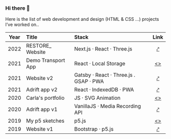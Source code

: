 ### Hi there 👋

Here is the list of web development and design (HTML & CSS ...) projects I’ve worked on..

| Year | Title | Stack | Link |
|:----:|:----- |:---------- |:----:|
| 2022 | RESTORE_ Website | Next.js · React · Three.js | [⤤](https://restore-bremen.space/) |
| 2021 | Demo Transport App | React · Local Storage | [<>](https://github.com/farzadgo/transport-app) |
| 2021 | Website v2 | Gatsby · React · Three.js . GSAP · PWA | [⤤](https://fagosemi.xyz/) |
| 2021 | Adrift app v2 | React · IndexedDB · PWA | [⤤](https://adrift.city/) |
| 2020 | Carla's portfolio | JS · SVG Animation | [<>](https://github.com/farzadgo/carla-anacker) |
| 2020 | Adrift app v1 | VanillaJS · Media Recording API | [⤤](https://farzadgo.github.io/adrift-js) |
| 2019 | My p5 sketches | p5.js | [<>](https://github.com/farzadgo/p5js-works) |
| 2019 | Website v1 | Bootstrap · p5.js | [⤤](https://farzadgo.github.io/v1) |


<!--
**farzadgo/farzadgo** is a ✨ _special_ ✨ repository because its `README.md` (this file) appears on your GitHub profile.

Here are some ideas to get you started:

- 🔭 I’m currently working on ...
- 🌱 I’m currently learning ...
- 👯 I’m looking to collaborate on ...
- 🤔 I’m looking for help with ...
- 💬 Ask me about ...
- 📫 How to reach me: ...
- 😄 Pronouns: ...
- ⚡ Fun fact: ...
-->
